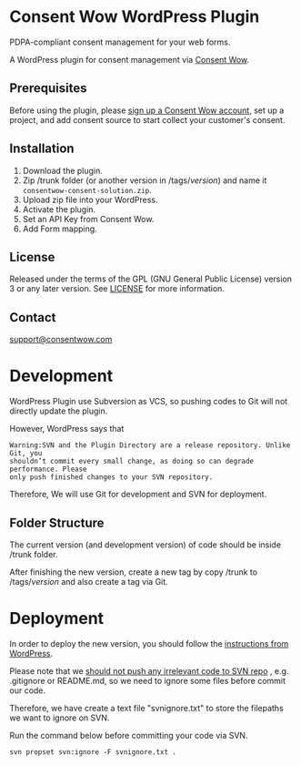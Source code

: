 # Consent Wow WordPress Plugin

PDPA-compliant consent management for your web forms.

A WordPress plugin for consent management via [Consent Wow](https://consentwow.com).

## Prerequisites

Before using the plugin, please [sign up a Consent Wow account](https://app.consentwow.com/sign-up),
set up a project, and add consent source to start collect your customer's
consent.

## Installation

1. Download the plugin.
2. Zip /trunk folder (or another version in /tags/*version*) and name it
   `consentwow-consent-solution.zip`.
3. Upload zip file into your WordPress.
4. Activate the plugin.
5. Set an API Key from Consent Wow.
6. Add Form mapping.

## License

Released under the terms of the <abbr>GPL</abbr> (GNU General Public License)
version 3 or any later version. See <a href="trunk/LICENSE">LICENSE</a> for
more information.

## Contact

support@consentwow.com

# Development

WordPress Plugin use Subversion as VCS, so pushing codes to Git will not
directly update the plugin.

However, WordPress says that
```
Warning:SVN and the Plugin Directory are a release repository. Unlike Git, you
shouldn’t commit every small change, as doing so can degrade performance. Please
only push finished changes to your SVN repository.
```
Therefore, We will use Git for development and SVN for deployment.

## Folder Structure

The current version (and development version) of code should be inside /trunk
folder.

After finishing the new version, create a new tag by copy /trunk to
/tags/*version* and also create a tag via Git.

# Deployment

In order to deploy the new version, you should follow the
[instructions from WordPress](https://developer.wordpress.org/plugins/wordpress-org/how-to-use-subversion/).

Please note that we [should not push any irrelevant code to SVN repo](https://developer.wordpress.org/plugins/wordpress-org/how-to-use-subversion/#notes)
, e.g. .gitignore or README.md, so we need to ignore some files before commit
our code.

Therefore, we have create a text file "svnignore.txt" to store the filepaths we
want to ignore on SVN.

Run the command below before committing your code via SVN.
```
svn propset svn:ignore -F svnignore.txt .
```
